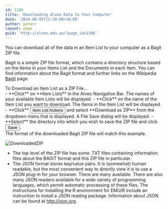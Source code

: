 ```yaml
---
id: 1106
title: 'Downloading Alveo Data to Your Computer'
date: '2014-08-05T12:30:08+10:00'
author: peterr
layout: page
guid: 'http://alveo.edu.au/?page_id=1106'
---
```


You can download all of the data in an Item List to your computer as a Bagit ZIP file.

Bagit is a simple ZIP file format, which contains a directory structure based on the Items in your Items List and the Documents in each Item. You can find information about the Bagit format and further links on the Wikipedia [Bagit](http://en.wikipedia.org/wiki/BagIt) page.

<section class="panel panel-default instructions"><div class="panel-title">To Download an Item List as a ZIP File…</div><div class="panel-body">- **Click** on **Item Lists** in the Alveo Navigation Bar. The names of your available Item Lists will be displayed.
- **Click** on the name of the Item List you want to download. The Items in the Item List will be displayed.
- **Click** <button class="btn btn-default" type="button">Item List Actions</button> and select **Download as ZIP** from the dropdown menu that is displayed. A File Save dialog will be displayed.
- **Select** the directory into which you wish to save the ZIP file and click <button class="btn btn-default" type="button">Save</button>.

</div></section>The format of the downloaded Bagit ZIP file will match this example.

![DownloadedZIP](http://bigasc.science.mq.edu.au/wp-content/uploads/2014/08/DownloadedZIP.png)

- The top level of the ZIP file has some .TXT files containing information files about the BAGIT format and this ZIP file in particular.
- The JSON format stores key/value pairs. It is (somewhat) human readable, but the most convenient way to directly view it is to use a JSON plug-in for your browser. There are many available. There are also many JSON readers available for a wide variety of programming languages, which permit automatic processing of these files. The instructions for installing the R environment for EMU/R include an instruction to install a JSON reading package. Information about JSON can be found at <http://json.org>.